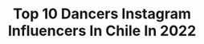 ---
title: Top 10 Dancers Instagram Influencers In Chile In 2022
description: >-
  Find top dancers Instagram influencers in Chile in 2022. Most popular hashtags: #dancer #picoftheday #dance.
platform: Instagram
hits: 45
text_top: Analyze the top-rated Instagram influencers on inBeat.
text_bottom: Our database has 45 Instagram influencers like this in Chile for you to pitch.
profiles:
  - username: "itayvargass"
    fullname: >-
      𝑰𝒕𝒂𝒚 🤍
    bio: >-
      ~🇨🇱🇮🇱 Dancer🩰/model✨ •(14M en tiktok)🙏🏻 •💌producciones@onemediachile.cl📍
    location: "Chile"
    followers: 1543636
    engagement: 1404
    commentsToLikes: 0.027331
    id: ck8wen3wxeb1f0j781sj590wd
    verified: false
    hashtags: "#appgallery, #riderpack, #huaweiy8p"
  - username: "anitabritog"
    fullname: >-
      A N I T A  B R I T O
    bio: >-
      •Content Creator• 💜Makeup Artist. 💚Dancer. 🤍Model. 📍 𝘝𝘦𝘯𝘦𝘻𝘰𝘭𝘢𝘯𝘢 𝘦𝘯 𝘊𝘩𝘪𝘭𝘦. Colaboraciones /PR al Dm 💌
    location: "Chile"
    followers: 12562
    engagement: 889
    commentsToLikes: 0.100555
    id: ck6tibwbn0fcp0j71tshs2oj3
    verified: false
    hashtags: "#bridemakeup, #morphebrushes, #nakedskin, #anastasiabeverlyhills"
  - username: "ricardoo_vega"
    fullname: >-
      Ricardo Vega
    bio: >-
      Dancer/choreographer @karenyricardo @nbcworldofdance season2 Emmys awards nominees Champion @worldchoreographyawards 9 times World Salsa Champion
    location: "Chile"
    followers: 55058
    engagement: 656
    commentsToLikes: 0.013621
    id: ckap100wesjk80i78z9sw9iux
    verified: false
    hashtags: "#picoftheday, #dancer, #worldchampion, #menchile"
  - username: "frvn___"
    fullname: >-
      FRVN
    bio: >-
      (프란) Fashion Design Student English speaker Dancer at: @devourchile ✉️: Fran.ascencio.w@gmail.com 🔥 Escucha mi 1er Single "DICEN"🔥 Link en bio ⬇️
    location: "Chile"
    followers: 10580
    engagement: 950
    commentsToLikes: 0.042197
    id: ck5q54d8crbll0i11quhk4m3s
    verified: false
    hashtags: "#pride, #magicmochisquad, #aquaboho, #aquababe"
  - username: "claubailarinita"
    fullname: >-
      Claudia Alejandra
    bio: >-
      🇨🇱 Dancer💃🏻 Pilates Teacher🤸🏻‍♀️ Cosplayer🥰 Lawyer👩🏻‍🎓 Abby's mom🐶
    location: "Chile"
    followers: 50110
    engagement: 1248
    commentsToLikes: 0.025236
    id: ck8t2gzu9zgvk0j78z1icry2k
    verified: false
    hashtags: "#elizabethlionescosplay, #gamergirl, #cosplayer, #cosplayphoto"
  - username: "fabi._.hyung"
    fullname: >-
      FABI 파비안!
    bio: >-
      ❤¡DANCER.KPOPER.ARTIST!❤ ▪ Taehyung -@revenge.dc ▪ Embajador -@ylen.nx ▪ Twitter -Fabi._.Hyung🐦 ▪ TIKTOK -FabiHyung1🎶
    location: "Chile"
    followers: 17158
    engagement: 1922
    commentsToLikes: 0.040298
    id: ck5zo0nw6pio70i14uxmgyrlk
    verified: false
    hashtags: "#follow, #jacket, #igers, #instacool"
  - username: "ateezchoisan"
    fullname: >-
      For ATEEZ Choi San (최산)
    bio: >-
      ㅡEight makes one team @ateez_official_ Position: Vocal, Dancer, tloml Birthdate: July 10th, 1999 [ FANPAGE since predebut ] 1 admin—habby 🇨🇱
    location: "Chile"
    followers: 79570
    engagement: 514
    commentsToLikes: 0.004237
    id: ck135abn90i130i19xs7ahnd5
    verified: false
    hashtags: "#thanxx, #action, #kqfellaz, #wooyoung"
  - username: "barbydmc"
    fullname: >-
      Barbara "Barby" Moscoso,
    bio: >-
      💃🏼 Professional Dancer 🇨🇱 Latina por el 🌎 🛍 Owner #barbsbyb
    location: "Chile"
    followers: 47139
    engagement: 134
    commentsToLikes: 0.038656
    id: ckaox4gp7bqtd0i78vevmdnxd
    verified: true
    hashtags: "#barbymoscoso, #clothingbrand, #losangeles, #palmdesert"
  - username: "mati.falcon"
    fullname: >-
      Matías Falcón Anacona
    bio: >-
      ✨Sigue tus sueños ✨ Dancer & Chileno 🥉 lugar bailarines @rojotvn 👑Rey de Viña del Mar 2020 y de la Patria 2019 📲Huevosfalcon@gmail.com
    location: "Chile"
    followers: 108465
    engagement: 282
    commentsToLikes: 0.021740
    id: ck13cqa151n280i19a7dkxr4g
    verified: true
    hashtags: "#dancer, #yoentrenoencasa, #yomequedoencasa, #yobailoencasa"
  - username: "kittypardo"
    fullname: >-
      Kitty Carolina Pardo Riveros
    bio: >-
      Chile 📍 🌍 🇨🇱 Dancer 💃🏼 Luchadora 🙏🏻 📨Contact carolina.pardo95@gmail.com Hellokittylover
    location: "Chile"
    followers: 21773
    engagement: 456
    commentsToLikes: 0.047401
    id: ck0tukra67lw10i193p1bcewj
    verified: false
    hashtags: "#home, #curly, #dancers, #latina"
---